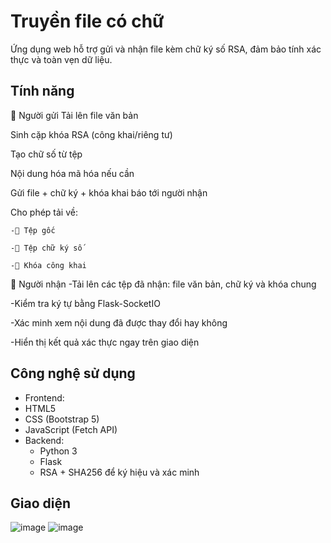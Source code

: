 # Truyền file có chữ 
Ứng dụng web hỗ trợ gửi và nhận file kèm chữ ký số RSA, đảm bảo tính xác thực và toàn vẹn dữ liệu.

## Tính năng

👤 Người gửi
  Tải lên file văn bản
  
  Sinh cặp khóa RSA (công khai/riêng tư)
  
  Tạo chữ số từ tệp
  
  Nội dung hóa mã hóa nếu cần
  
  Gửi file + chữ ký + khóa khai báo tới người nhận
  
  Cho phép tải về:
  
    -📄 Tệp gốc
  
    -🔏 Tệp chữ ký số
  
    -🔑 Khóa công khai
  
👥 Người nhận
  -Tải lên các tệp đã nhận: file văn bản, chữ ký và khóa chung
  
  -Kiểm tra ký tự bằng Flask-SocketIO
  
  -Xác minh xem nội dung đã được thay đổi hay không
  
  -Hiển thị kết quả xác thực ngay trên giao diện

## Công nghệ sử dụng
  - Frontend:
  - HTML5
  - CSS (Bootstrap 5)
  - JavaScript (Fetch API)
- Backend:
  - Python 3
  - Flask
  - RSA + SHA256 để ký hiệu và xác minh  

## Giao diện
![image](https://github.com/user-attachments/assets/ec49917c-f25d-479e-ac5d-a100c892d245)
![image](https://github.com/user-attachments/assets/b96cb2d4-25ff-4c1e-bd2e-8b4db520f8b1)


